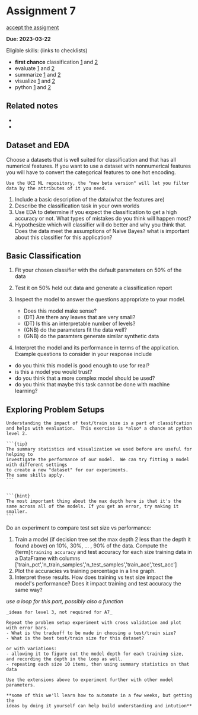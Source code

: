 # Assignment 7

[accept the assigment](https://classroom.github.com/a/q-cpZN-M)

__Due: 2023-03-22__

Eligible skills: (links to checklists)


- **first chance** classification [1](https://rhodyprog4ds.github.io/BrownFall22/syllabus/achievements.html#classification-level1) and [2](https://rhodyprog4ds.github.io/BrownFall22/syllabus/achievements.html#classification-level2)
- evaluate [1](https://rhodyprog4ds.github.io/BrownFall22/syllabus/achievements.html#evaluate-level1) and [2](https://rhodyprog4ds.github.io/BrownFall22/syllabus/achievements.html#evaluate-level2)
- summarize [1](https://rhodyprog4ds.github.io/BrownFall22/syllabus/achievements.html#summarize-level1) and [2](https://rhodyprog4ds.github.io/BrownFall22/syllabus/achievements.html#summarize-level2)
- visualize [1](https://rhodyprog4ds.github.io/BrownFall22/syllabus/achievements.html#visualize-level1) and [2](https://rhodyprog4ds.github.io/BrownFall22/syllabus/achievements.html#visualize-level2)
- python [1](https://rhodyprog4ds.github.io/BrownFall22/syllabus/achievements.html#python-level1) and [2](https://rhodyprog4ds.github.io/BrownFall22/syllabus/achievements.html#python-level2)

## Related notes

- [](../notes/2023-03-07)
- [](../notes/2023-03-09)


## Dataset and EDA


Choose a datasets that is well suited for classification and that has all numerical features.
If you want to use a dataset with nonnumerical features you will have to convert
the categorical features to one hot encoding.  

```{hint}
Use the UCI ML repository, the "new beta version" will let you filter data by the attributes of it you need. 
```

1. Include a basic description of the data(what the features are)
1. Describe the classification task in your own worlds
1. Use EDA to determine if you expect the classification to get a high accuracy or not. What types of mistakes do you think will happen most? 
1. Hypothesize which will classifier will do better  and why you think that. Does the data meet the assumptions of Naive Bayes? what is important about this classifier for this application? 


## Basic Classification

1. Fit your chosen classifier with the default parameters on 50% of the data
1. Test it on 50% held out data and generate a classification report
1. Inspect the model to answer the questions appropriate to your model.

    - Does this model make sense?
    - (DT) Are there any leaves that are very small?
    - (DT) Is this an interpretable number of levels?
    - (GNB) do the parameters fit the data well?
    - (GNB) do the paramters generate similar synthetic data
1. Interpret the model and its performance in terms of the application. Example questions to consider in your response include

  - do you think this model is good enough to use for real?
  - is this a model you would trust?
  - do you think that a more complex model should be used?
  - do you think that maybe this task cannot be done with machine learning?


## Exploring Problem Setups

```{important}
Understanding the impact of test/train size is a part of classifcation and helps with evaluation.  This exercise is *also* a chance at python level 2.
```

````{margin}
```{tip}
The summary statistics and visualization we used before are useful for helping to
investigate the performance of our model.  We can try fitting a model  with different settings
to create a new "dataset" for our experiments.
The same skills apply.
```


```{hint}
The most important thing about the max depth here is that it's the same across all of the models. If you get an error, try making it smaller.
```

````
Do an experiment to compare test set size vs performance:
1. Train a model (if decision tree set the max depth 2 less than the depth it found above) on 10%, 30%, ... , 90% of the data. Compute the {term}`training accuracy` and test accuracy for each size training data in a DataFrame with columns ['train_pct','n_train_samples','n_test_samples','train_acc','test_acc']
1. Plot the accuracies vs training percentage in a line graph.  
1. Interpret these results.  How does training vs test size impact the model's performance? Does it impact training and test accuracy the same way? 

_use a loop for this part, possibly also a function_



```{admonition} Thinking Ahead
_ideas for level 3, not required for A7_

Repeat the problem setup experiment with cross validation and plot with error bars.
- What is the tradeoff to be made in choosing a test/train size?
- What is the best test/train size for this dataset?

or with variations:
- allowing it to figure out the model depth for each training size, and recording the depth in the loop as well.  
- repeating each size 10 items, then using summary statistics on that data

Use the extensions above to experiment further with other model parameters.

**some of this we'll learn how to automate in a few weeks, but getting the
ideas by doing it yourself can help build understanding and intution**
```
